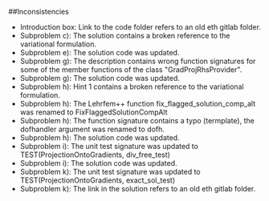 ##Inconsistencies

- Introduction box: Link to the code folder refers to an old eth gitlab folder.
- Subproblem c): The solution contains a broken reference to the variational formulation.
- Subproblem e): The solution code was updated.
- Subproblem g): The description contains wrong function signatures for some of the member functions of the class "GradProjRhsProvider".
- Subproblem g): The solution code was updated.
- Subproblem h): Hint 1 contains a broken reference to the variational formulation.
- Subproblem h): The Lehrfem++ function fix_flagged_solution_comp_alt was renamed to FixFlaggedSolutionCompAlt
- Subproblem h): The function signature contains a typo (termplate), the dofhandler argument was renamed to dofh.
- Subproblem h): The solution code was updated.
- Subproblem i): The unit test signature was updated to TEST(ProjectionOntoGradients, div_free_test)
- Subproblem i): The solution code was updated.
- Subproblem k): The unit test signature was updated to TEST(ProjectionOntoGradients, exact_sol_test)
- Subproblem k): The link in the solution refers to an old eth gitlab folder.

